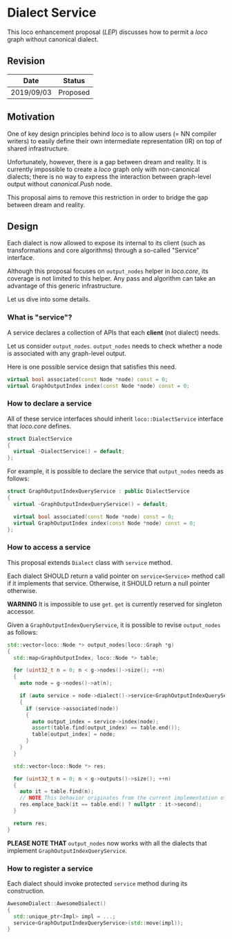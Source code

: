 # Dialect Service

This loco enhancement proposal (_LEP_) discusses how to permit a _loco_ graph without canonical dialect.

## Revision

| Date | Status |
| ---  | --- |
| 2019/09/03 | Proposed |

## Motivation

One of key design principles behind _loco_ is to allow users (= NN compiler writers) to easily define their own intermediate representation (IR) on top of shared infrastructure.

Unfortunately, however, there is a gap between dream and reality.
It is currently impossible to create a _loco_ graph only with non-canonical dialects;
there is no way to express the interaction between graph-level output without _canonical.Push_ node.

This proposal aims to remove this restriction in order to bridge the gap between dream and reality.

## Design

Each dialect is now allowed to expose its internal to its client (such as transformations and core algorithms) through a so-called "Service" interface.

Although this proposal focuses on ``output_nodes`` helper in _loco.core_, its coverage is not limited to this helper.
Any pass and algorithm can take an advantage of this generic infrastructure.

Let us dive into some details.

### What is "service"?

A service declares a collection of APIs that each **client** (not dialect) needs.

Let us consider ``output_nodes``. ``output_nodes`` needs to check whether a node is associated with any graph-level output.

Here is one possible service design that satisfies this need.
```cxx
virtual bool associated(const Node *node) const = 0;
virtual GraphOutputIndex index(const Node *node) const = 0;
```

### How to declare a service

All of these service interfaces should inherit ``loco::DialectService`` interface that _loco.core_ defines.
```cxx
struct DialectService
{
  virtual ~DialectService() = default;
};
```

For example, it is possible to declare the service that ``output_nodes`` needs as follows:
```cxx
struct GraphOutputIndexQueryService : public DialectService
{
  virtual ~GraphOutputIndexQueryService() = default;

  virtual bool associated(const Node *node) const = 0;
  virtual GraphOutputIndex index(const Node *node) const = 0;
};
```

### How to access a service

This proposal extends ``Dialect`` class with ``service`` method.

Each dialect SHOULD return a valid pointer on ``service<Service>`` method call if it implements that service. Otherwise, it SHOULD return a null pointer otherwise.

**WARNING** It is impossible to use ``get``. ``get`` is currently reserved for singleton accessor.

Given a ``GraphOutputIndexQueryService``, it is possible to revise ``output_nodes`` as follows:
```cxx
std::vector<loco::Node *> output_nodes(loco::Graph *g)
{
  std::map<GraphOutputIndex, loco::Node *> table;

  for (uint32_t n = 0; n < g->nodes()->size(); ++n)
  {
    auto node = g->nodes()->at(n);

    if (auto service = node->dialect()->service<GraphOutputIndexQueryService>())
    {
      if (service->associated(node))
      {
        auto output_index = service->index(node);
        assert(table.find(output_index) == table.end());
        table[output_index] = node;
      }
    }
  }

  std::vector<loco::Node *> res;

  for (uint32_t n = 0; n < g->outputs()->size(); ++n)
  {
    auto it = table.find(n);
    // NOTE This behavior originates from the current implementation of output_nodes
    res.emplace_back(it == table.end() ? nullptr : it->second);
  }

  return res;
}
```

**PLEASE NOTE THAT** ``output_nodes`` now works with all the dialects that implement ``GraphOutputIndexQueryService``.

### How to register a service

Each dialect should invoke protected ``service`` method during its construction.
```cxx
AwesomeDialect::AwesomeDialect()
{
  std::unique_ptr<Impl> impl = ...;
  service<GraphOutputIndexQueryService>(std::move(impl));
}
```
